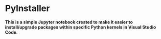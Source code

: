 # PyInstaller

#### This is a simple Jupyter notebook created to make it easier to install/upgrade packages within specific Python kernels in Visual Studio Code.
